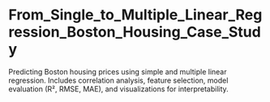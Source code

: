 # From_Single_to_Multiple_Linear_Regression_Boston_Housing_Case_Study
Predicting Boston housing prices using simple and multiple linear regression. Includes correlation analysis, feature selection, model evaluation (R², RMSE, MAE), and visualizations for interpretability.
